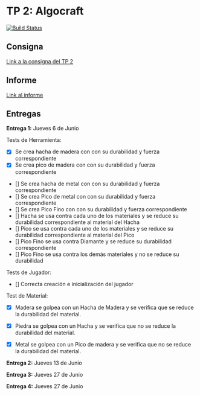 # TP 2: Algocraft

[![Build Status](https://travis-ci.org/gianbelinche/Algocraft.svg?branch=master)](https://travis-ci.org/gianbelinche/Algocraft)

## Consigna

[Link a la consigna del TP 2](https://docs.google.com/document/d/1uT1NYcKcZytVY5hD31TXFGuXLqgSXLUc488Tv7DOxIw/edit#heading=h.26h3aunb8cu)

## Informe

[Link al informe](https://www.overleaf.com/project/5cf6af2635635035da5d1104)

## Entregas

**Entrega 1:** Jueves 6 de Junio

Tests de Herramienta:
- [X] Se crea hacha de madera con con su durabilidad y fuerza correspondiente
- [X] Se crea pico de madera con con su durabilidad y fuerza correspondiente
- [] Se crea hacha de metal con con su durabilidad y fuerza correspondiente
- [] Se crea Pico de metal con con su durabilidad y fuerza correspondiente
- [] Se crea Pico Fino con con su durabilidad y fuerza correspondiente
- [] Hacha se usa contra cada uno de los materiales y se reduce su durabilidad correspondiente al material del Hacha
- [] Pico se usa contra cada uno de los materiales y se reduce su durabilidad correspondiente al material del Pico
- [] Pico Fino se usa contra Diamante y se reduce su durabilidad correspondiente
- [] Pico Fino se usa contra los demás materiales y no se reduce su durabilidad

Tests de Jugador: 
- [] Correcta creación e inicialización del jugador

Test de Material:
- [X] Madera se golpea con un Hacha de Madera y se verifica que se reduce la durabilidad del material.
- [X] Piedra se golpea con un Hacha y se verifica que no se reduce la durabilidad del material.
- [X] Metal se golpea con un Pico de madera y se verifica que no se reduce la durabilidad del material.


**Entrega 2:** Jueves 13 de Junio

**Entrega 3:** Jueves 27 de Junio

**Entrega 4:** Jueves 27 de Junio
